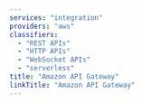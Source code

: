 ```yaml
---
services: "integration"
providers: "aws"
classifiers:
  - "REST APIs"
  - "HTTP APIs"
  - "WebSocket APIs"
  - "serverless"
title: "Amazon API Gateway"
linkTitle: "Amazon API Gateway"
---
```

